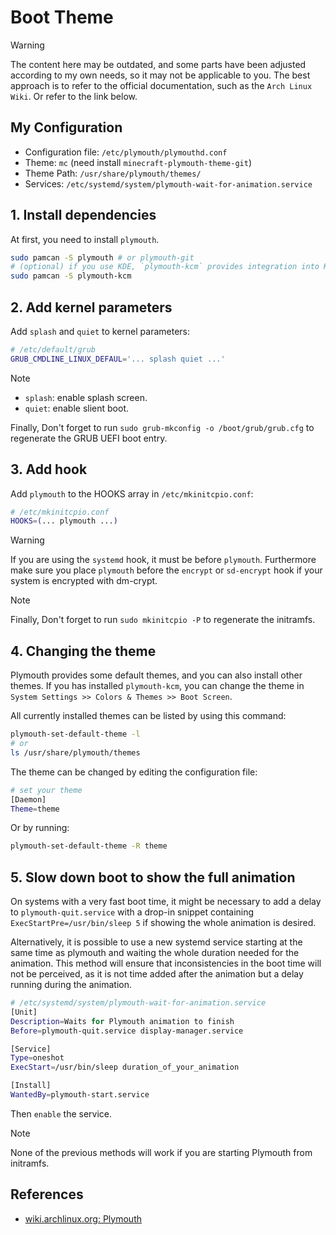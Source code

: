# Boot Theme

> [!WARNING]
> The content here may be outdated, and some parts have been adjusted according to my own needs, so it may not be applicable to you. The best approach is to refer to the official documentation, such as the `Arch Linux Wiki`. Or refer to the link below.

## My Configuration

- Configuration file: `/etc/plymouth/plymouthd.conf`
- Theme: `mc` (need install `minecraft-plymouth-theme-git`)
- Theme Path: `/usr/share/plymouth/themes/`
- Services: `/etc/systemd/system/plymouth-wait-for-animation.service`

## 1. Install dependencies

At first, you need to install `plymouth`.

```sh
sudo pamcan -S plymouth # or plymouth-git
# (optional) if you use KDE, `plymouth-kcm` provides integration into KDE Plasma's settings.
sudo pamcan -S plymouth-kcm
```

## 2. Add kernel parameters

Add `splash` and `quiet` to kernel parameters:

```sh
# /etc/default/grub
GRUB_CMDLINE_LINUX_DEFAUL='... splash quiet ...'
```

> [!NOTE]
>
> - `splash`: enable splash screen.
> - `quiet`: enable slient boot.

Finally, Don't forget to run `sudo grub-mkconfig -o /boot/grub/grub.cfg` to regenerate the GRUB UEFI boot entry.

## 3. Add hook

Add `plymouth` to the HOOKS array in `/etc/mkinitcpio.conf`:

```sh
# /etc/mkinitcpio.conf
HOOKS=(... plymouth ...)
```

> [!WARNING]
> If you are using the `systemd` hook, it must be before `plymouth`.
> Furthermore make sure you place `plymouth` before the `encrypt` or `sd-encrypt` hook if your system is encrypted with dm-crypt.

> [!NOTE]
> Finally, Don't forget to run `sudo mkinitcpio -P` to regenerate the initramfs.

## 4. Changing the theme

Plymouth provides some default themes, and you can also install other themes.
If you has installed `plymouth-kcm`, you can change the theme in `System Settings >> Colors & Themes >> Boot Screen`.

All currently installed themes can be listed by using this command:

```sh
plymouth-set-default-theme -l
# or 
ls /usr/share/plymouth/themes
```

The theme can be changed by editing the configuration file:

```sh
# set your theme
[Daemon]
Theme=theme
```

Or by running:

```sh
plymouth-set-default-theme -R theme
```

## 5. Slow down boot to show the full animation

On systems with a very fast boot time, it might be necessary to add a delay to `plymouth-quit.service` with a drop-in snippet containing `ExecStartPre=/usr/bin/sleep 5` if showing the whole animation is desired.

Alternatively, it is possible to use a new systemd service starting at the same time as plymouth and waiting the whole duration needed for the animation. This method will ensure that inconsistencies in the boot time will not be perceived, as it is not time added after the animation but a delay running during the animation.

```sh
# /etc/systemd/system/plymouth-wait-for-animation.service
[Unit]
Description=Waits for Plymouth animation to finish
Before=plymouth-quit.service display-manager.service

[Service]
Type=oneshot
ExecStart=/usr/bin/sleep duration_of_your_animation

[Install]
WantedBy=plymouth-start.service
```

Then `enable` the service.

> [!NOTE]
> None of the previous methods will work if you are starting Plymouth from initramfs.

## References

- [wiki.archlinux.org: Plymouth](https://wiki.archlinux.org/title/Plymouth)
